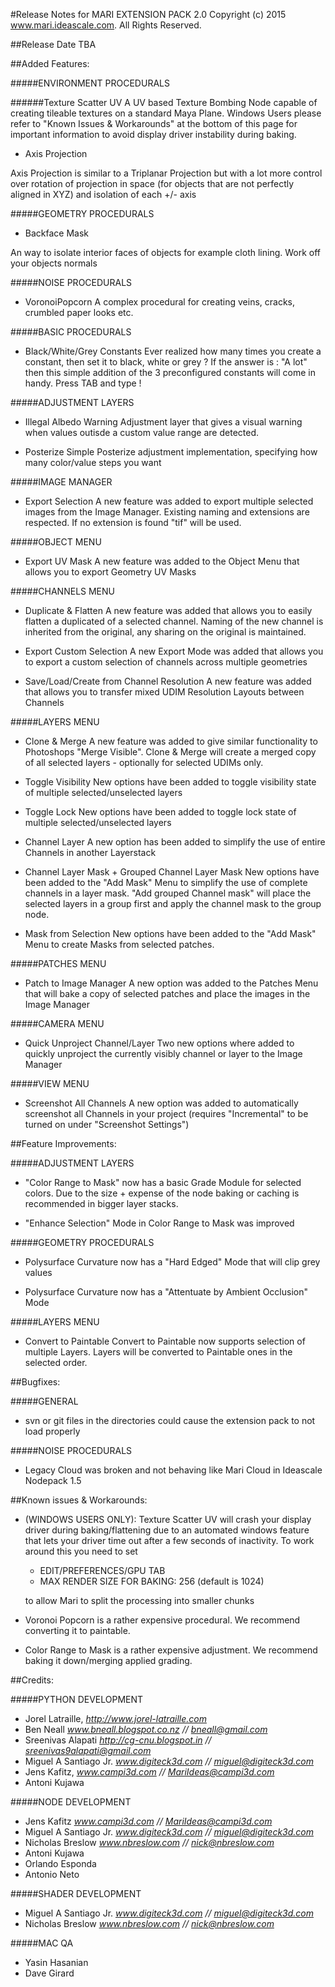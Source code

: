 #Release Notes for MARI EXTENSION PACK 2.0
Copyright (c) 2015 www.mari.ideascale.com. All Rights Reserved.

##Release Date
TBA

##Added Features:


#####ENVIRONMENT PROCEDURALS

######Texture Scatter UV
A UV based Texture Bombing Node capable of creating tileable textures on a standard 
Maya Plane. Windows Users please refer to "Known Issues & Workarounds" at the bottom of this page
for important information to avoid display driver instability during baking.

- Axis Projection

Axis Projection is similar to a Triplanar Projection but with a lot more control over
rotation of projection in space (for objects that are not perfectly aligned in XYZ)
and isolation of each +/- axis

#####GEOMETRY PROCEDURALS

- Backface Mask

An way to isolate interior faces of objects for example cloth lining. Work off your objects normals

#####NOISE PROCEDURALS

- VoronoiPopcorn
A complex procedural for creating veins, cracks, crumbled paper looks etc.


#####BASIC PROCEDURALS

- Black/White/Grey Constants
Ever realized how many times you create a constant, then set it to black, white or grey ? 
If the answer is : "A lot" then this simple addition of the 3 preconfigured constants will come in handy.
Press TAB and type !


#####ADJUSTMENT LAYERS

- Illegal Albedo Warning
Adjustment layer that gives a visual warning when values outisde a custom value range are detected.

- Posterize
Simple Posterize adjustment implementation, specifying how many color/value steps you want


#####IMAGE MANAGER

- Export Selection
A new feature was added to export multiple selected images from the Image Manager.
Existing naming and extensions are respected. If no extension is found "tif" will be used.


#####OBJECT MENU

- Export UV Mask
A new feature was added to the Object Menu that allows you to export Geometry UV Masks


#####CHANNELS MENU

- Duplicate & Flatten
A new feature was added that allows you to easily flatten a duplicated of a selected channel.
Naming of the new channel is inherited from the original, any sharing on the original is maintained.

- Export Custom Selection
A new Export Mode was added that allows you to export a custom selection of channels across multiple geometries

- Save/Load/Create from Channel Resolution
A new feature was added that allows you to transfer mixed UDIM Resolution Layouts between Channels


#####LAYERS MENU

- Clone & Merge
A new feature was added to give similar functionality to Photoshops "Merge Visible".
Clone & Merge will create a merged copy of all selected layers - optionally for selected UDIMs only.

- Toggle Visibility
New options have been added to toggle visibility state of multiple selected/unselected layers

- Toggle Lock
New options have been added to toggle lock state of multiple selected/unselected layers

- Channel Layer
A new option has been added to simplify the use of entire Channels in another Layerstack

- Channel Layer Mask + Grouped Channel Layer Mask
New options have been added to the "Add Mask" Menu to simplify the use of complete channels in a layer mask.
"Add grouped Channel mask" will place the selected layers in a group first and apply the channel mask to the group node.

- Mask from Selection
New options have been added to the "Add Mask" Menu to create Masks from selected patches.


#####PATCHES MENU

- Patch to Image Manager
A new option was added to the Patches Menu that will bake a copy of selected patches
and place the images in the Image Manager


#####CAMERA MENU

- Quick Unproject Channel/Layer
Two new options where added to quickly unproject the currently visibly
channel or layer to the Image Manager


#####VIEW MENU

- Screenshot All Channels
A new option was added to automatically screenshot all Channels in your project
(requires "Incremental" to be turned on under "Screenshot Settings")



##Feature Improvements:


#####ADJUSTMENT LAYERS

- "Color Range to Mask" now has a basic Grade Module for selected colors. Due to the size + expense 
  of the node baking or caching is recommended in bigger layer stacks.

- "Enhance Selection" Mode in Color Range to Mask was improved

#####GEOMETRY PROCEDURALS

- Polysurface Curvature now has a "Hard Edged" Mode that will clip grey values

- Polysurface Curvature now has a "Attentuate by Ambient Occlusion" Mode


#####LAYERS MENU

- Convert to Paintable
Convert to Paintable now supports selection of multiple Layers.
Layers will be converted to Paintable ones in the selected order.



##Bugfixes:


#####GENERAL

- svn or git files in the directories could cause the extension pack to not load properly


#####NOISE PROCEDURALS

- Legacy Cloud was broken and not behaving like Mari Cloud in Ideascale Nodepack 1.5



##Known issues & Workarounds:


- (WINDOWS USERS ONLY): Texture Scatter UV will crash your display driver during baking/flattening
  due to an automated windows feature that lets your driver time out after
  a few seconds of inactivity. To work around this you need to set

  - EDIT/PREFERENCES/GPU TAB
  - MAX RENDER SIZE FOR BAKING: 256 (default is 1024)

  to allow Mari to split the processing into smaller chunks

- Voronoi Popcorn is a rather expensive procedural. We recommend converting it to paintable.

- Color Range to Mask is a rather expensive adjustment. We recommend baking it down/merging
  applied grading.




##Credits:

#####PYTHON DEVELOPMENT

- Jorel Latraille, *http://www.jorel-latraille.com*
- Ben Neall *www.bneall.blogspot.co.nz //  bneall@gmail.com*
- Sreenivas Alapati *http://cg-cnu.blogspot.in // sreenivas9alapati@gmail.com*
- Miguel A Santiago Jr. *www.digiteck3d.com // miguel@digiteck3d.com*
- Jens Kafitz, *www.campi3d.com // MariIdeas@campi3d.com*
- Antoni Kujawa


#####NODE DEVELOPMENT

- Jens Kafitz *www.campi3d.com // MariIdeas@campi3d.com*
- Miguel A Santiago Jr. *www.digiteck3d.com // miguel@digiteck3d.com*
- Nicholas Breslow *www.nbreslow.com // nick@nbreslow.com*
- Antoni Kujawa
- Orlando Esponda
- Antonio Neto


#####SHADER DEVELOPMENT

- Miguel A Santiago Jr. *www.digiteck3d.com // miguel@digiteck3d.com*
- Nicholas Breslow *www.nbreslow.com // nick@nbreslow.com*


#####MAC QA

- Yasin Hasanian
- Dave Girard
